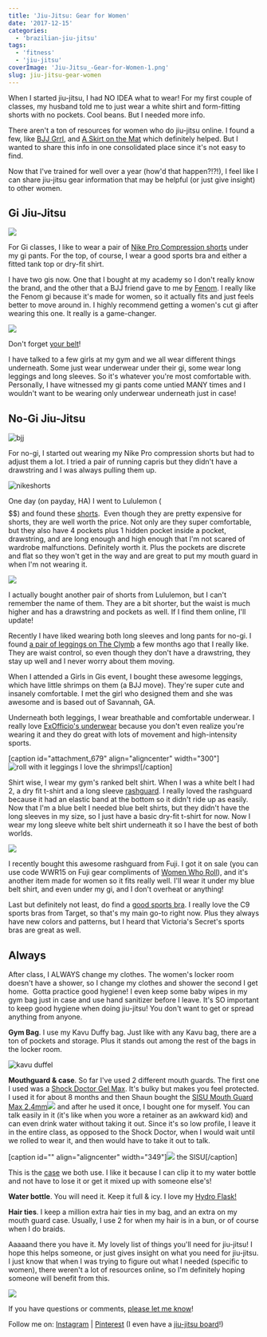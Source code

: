 ```yaml
---
title: 'Jiu-Jitsu: Gear for Women'
date: '2017-12-15'
categories:
  - 'brazilian-jiu-jitsu'
tags:
  - 'fitness'
  - 'jiu-jitsu'
coverImage: 'Jiu-Jitsu_-Gear-for-Women-1.png'
slug: jiu-jitsu-gear-women
---
```


When I started jiu-jitsu, I had NO IDEA what to wear! For my first couple of classes, my husband told me to just wear a white shirt and form-fitting shorts with no pockets. Cool beans. But I needed more info.

There aren't a ton of resources for women who do jiu-jitsu online. I found a few, like [BJJ Grrl](https://bjjgrrl.wordpress.com/), and [A Skirt on the Mat](https://skirtonthemat.wordpress.com/) which definitely helped. But I wanted to share this info in one consolidated place since it's not easy to find.

Now that I've trained for well over a year (how'd that happen?!?!), I feel like I can share jiu-jitsu gear information that may be helpful (or just give insight) to other women.

## Gi Jiu-Jitsu

![](images/IMG_20171013_180100-768x1024.jpg)

For Gi classes, I like to wear a pair of [Nike Pro Compression shorts](https://amzn.to/2Fk2T9V) under my gi pants. For the top, of course, I wear a good sports bra and either a fitted tank top or dry-fit shirt.

I have two gis now. One that I bought at my academy so I don't really know the brand, and the other that a BJJ friend gave to me by [Fenom](https://fenomkimonos.com/products.html). I really like the Fenom gi because it's made for women, so it actually fits and just feels better to move around in. I highly recommend getting a women's cut gi after wearing this one. It really is a game-changer.

![](images/IMG_20180302_175840-768x1024.jpg)

Don't forget [your belt](https://www.amazon.com/Venum-BJJ-Belt-White-A2/dp/B00B45ULSG/ref=as_li_ss_tl?crid=3KXLVWYSYO5YV&keywords=jiu+jitsu+belt&qid=1559225181&refinements=p_85:2470955011,p_72:1248957011&rnid=1248955011&rps=1&s=sporting-goods&sprefix=jiu+jitsu+gi,sporting,148&sr=1-3&linkCode=ll1&tag=kaleigh-20&linkId=785dc798e9f6b6d252bdae8d4c09ed71&language=en_US)!

I have talked to a few girls at my gym and we all wear different things underneath. Some just wear underwear under their gi, some wear long leggings and long sleeves. So it's whatever you're most comfortable with. Personally, I have witnessed my gi pants come untied MANY times and I wouldn't want to be wearing only underwear underneath just in case!

## No-Gi Jiu-Jitsu

![bjj](images/20160723_121140-e1473185145601-scaled-e1590287160110-576x1024.jpg)

For no-gi, I started out wearing my Nike Pro compression shorts but had to adjust them a lot. I tried a pair of running capris but they didn't have a drawstring and I was always pulling them up.

![nikeshorts](images/Screen-Shot-2016-09-07-at-3.44.05-PM.png)

One day (on payday, HA) I went to Lululemon ($$$$$$) and found these [shorts](https://shop.lululemon.com/p/women-shorts/Align-Short-4-MD/_/prod9201275?color=36763&clickref=1011l7yYyTgB&CID=PHG_aff).  Even though they are pretty expensive for shorts, they are well worth the price. Not only are they super comfortable, but they also have 4 pockets plus 1 hidden pocket inside a pocket, drawstring, and are long enough and high enough that I'm not scared of wardrobe malfunctions. Definitely worth it. Plus the pockets are discrete and flat so they won't get in the way and are great to put my mouth guard in when I'm not wearing it.

![](images/lululemonshorts.png)

I actually bought another pair of shorts from Lululemon, but I can't remember the name of them. They are a bit shorter, but the waist is much higher and has a drawstring and pockets as well. If I find them online, I'll update!

Recently I have liked wearing both long sleeves and long pants for no-gi. I found [a pair of leggings on The Clymb](https://www.theclymb.com/Product.aspx?l=00240107003800000000&p=CLW01275&s=00000) a few months ago that I really like. They are waist control, so even though they don't have a drawstring, they stay up well and I never worry about them moving.

When I attended a Girls in Gis event, I bought these awesome leggings, which have little shrimps on them (a BJJ move). They're super cute and insanely comfortable. I met the girl who designed them and she was awesome and is based out of Savannah, GA.

Underneath both leggings, I wear breathable and comfortable underwear. I really love [ExOfficio's underwear](https://amzn.to/2FjgONz) because you don't even realize you're wearing it and they do great with lots of movement and high-intensity sports.

\[caption id="attachment_679" align="aligncenter" width="300"\]![roll with it leggings](images/IMG_20170921_205124_283-300x300.jpg) I love the shrimps!\[/caption\]

Shirt wise, I wear my gym's ranked belt shirt. When I was a white belt I had 2, a dry fit t-shirt and a long sleeve [rashguard](https://breakingmuscle.com/fitness/the-top-10-bjj-rashguards-for-women). I really loved the rashguard because it had an elastic band at the bottom so it didn't ride up as easily. Now that I'm a blue belt I needed blue belt shirts, but they didn't have the long sleeves in my size, so I just have a basic dry-fit t-shirt for now. Now I wear my long sleeve white belt shirt underneath it so I have the best of both worlds.

![](images/IMG_20171004_184958_1-768x1024.jpg)

I recently bought this awesome rashguard from Fuji. I got it on sale (you can use code WWR15 on Fuji gear compliments of [Women Who Roll](https://www.instagram.com/womenwhorollbjj/)), and it's another item made for women so it fits really well. I'll wear it under my blue belt shirt, and even under my gi, and I don't overheat or anything!

Last but definitely not least, do find a [good sports bra](https://web.archive.org/web/20161221164547/http://www.target.com:80/p/women-s-power-core-compression-racerback-sports-bra-c9-champion/-/A-50271294). I really love the C9 sports bras from Target, so that's my main go-to right now. Plus they always have new colors and patterns, but I heard that Victoria's Secret's sports bras are great as well.

## Always

After class, I ALWAYS change my clothes. The women's locker room doesn't have a shower, so I change my clothes and shower the second I get home.  Gotta practice good hygiene! I even keep some baby wipes in my gym bag just in case and use hand sanitizer before I leave. It's SO important to keep good hygiene when doing jiu-jitsu! You don't want to get or spread anything from anyone.

**Gym Bag**. I use my Kavu Duffy bag. Just like with any Kavu bag, there are a ton of pockets and storage. Plus it stands out among the rest of the bags in the locker room.

![kavu duffel](images/Screen-Shot-2016-09-07-at-3.45.03-PM-283x300.png)

**Mouthguard & case**. So far I've used 2 different mouth guards. The first one I used was a [Shock Doctor Gel Max](https://www.amazon.com/gp/product/B00IAO7WPO/ref=as_li_tl?ie=UTF8&camp=1789&creative=9325&creativeASIN=B00IAO7WPO&linkCode=as2&tag=kaleigh-20&linkId=4b1be4c2f3327d45b53eb6cdf5242a0e). It's bulky but makes you feel protected. I used it for about 8 months and then Shaun bought the [SISU Mouth Guard Max 2.4mm](https://www.amazon.com/gp/product/B01LX2DYI1/ref=as_li_tl?ie=UTF8&camp=1789&creative=9325&creativeASIN=B01LX2DYI1&linkCode=as2&tag=kaleigh-20&linkId=b85e5d8c436552b90b69e2b6a63d3552)![](//ir-na.amazon-adsystem.com/e/ir?t=kaleigh-20&l=am2&o=1&a=B01LX2DYI1) and after he used it once, I bought one for myself. You can talk easily in it (it's like when you wore a retainer as an awkward kid) and can even drink water without taking it out. Since it's so low profile, I leave it in the entire class, as opposed to the Shock Doctor, when I would wait until we rolled to wear it, and then would have to take it out to talk.

\[caption id="" align="aligncenter" width="349"\][![](images/71mzHL4uB6L._SL1500_.jpg)](https://amzn.to/2ZSrjB6) the SISU\[/caption\]

This is the [case](https://amzn.to/2FhjThf) we both use. I like it because I can clip it to my water bottle and not have to lose it or get it mixed up with someone else's!

**Water bottle**. You will need it. Keep it full & icy. I love my [Hydro Flask!](https://amzn.to/2ZO823F)

**Hair ties**. I keep a million extra hair ties in my bag, and an extra on my mouth guard case. Usually, I use 2 for when my hair is in a bun, or of course when I do braids.

Aaaaand there you have it. My lovely list of things you'll need for jiu-jitsu! I hope this helps someone, or just gives insight on what you need for jiu-jitsu. I just know that when I was trying to figure out what I needed (specific to women), there weren't a lot of resources online, so I'm definitely hoping someone will benefit from this.

![](images/Jiu-Jitsu_-Gear-for-Women-683x1024.png)

If you have questions or comments, [please let me know](https://kaleighscruggs.com/)!

Follow me on: [Instagram](https://www.instagram.com/klgh.js/) | [Pinterest](https://www.pinterest.com/kaleighscruggs/) (I even have a [jiu-jitsu board](https://www.pinterest.com/klghshaun/brazilian-jiu-jitsu/)!)
